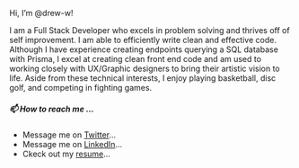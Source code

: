 Hi, I’m @drew-w!

I am a Full Stack Developer who excels in problem solving and thrives off of self improvement. I am able to efficiently write clean and effective code. Although I have experience creating endpoints querying a SQL database with Prisma, I excel at creating clean front end code and am used to working closely with UX/Graphic designers to bring their artistic vision to life. Aside from these technical interests, I enjoy playing basketball, disc golf, and competing in fighting games. 

##### 📫 How to reach me ...
- Message me on [Twitter](https://twitter.com/bbo_drew)...
- Message me on [LinkedIn](https://www.linkedin.com/in/drew-woodmansee-163b40166/)...
- Ckeck out my [resume](https://docs.google.com/document/d/1zU3NLwRUL7Gt6mthF1DI-z-Sm4Mj5CdfJhGmfGmV69k/edit?usp=sharing)...


<!---
drew-w/drew-w is a ✨ special ✨ repository because its `README.md` (this file) appears on your GitHub profile.
You can click the Preview link to take a look at your changes.
--->
